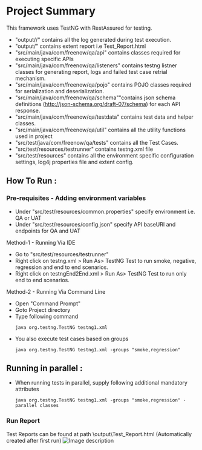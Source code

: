 # Project Summary

This framework uses TestNG with RestAssured for testing.

* "output/<env>/" contains all the log generated during test execution.
* "output/" contains extent report i.e Test_Report.html
* "src/main/java/com/freenow/qa/api" contains classes required for executing specific APIs
* "src/main/java/com/freenow/qa/listeners" contains testng listner classes for generating report, logs and failed test case retrial mechanism.
* "src/main/java/com/freenow/qa/pojo" contains POJO classes required for serialization and deserialization.
* "src/main/java/com/freenow/qa/schema""contains json schema definitions (http://json-schema.org/draft-07/schema) for each API response.
* "src/main/java/com/freenow/qa/testdata" contains test data and helper classes.
* "src/main/java/com/freenow/qa/util" contains all the utility functions used in project
* "src/test/java/com/freenow/qa/tests" contains all the Test Cases.
* "src/test/resources/testrunner" contains testng.xml file
* "src/test/resources" contains all the environment specific configuration settings, log4j properties file and extent config.

## How To Run :
### Pre-requisites - Adding environment variables

* Under "src/test/resources/common.properties" specify environment i.e. QA or UAT
* Under "src/test/resources/config.json" specify API baseURI and endpoints for QA and UAT

Method-1 - Running Via IDE
* Go to "src/test/resources/testrunner"
* Right click on testng.xml > Run As> TestNG Test to run smoke, negative, regression and end to end scenarios.
* Right click on testngEnd2End.xml > Run As> TestNG Test to run only end to end scenarios.

Method-2 - Running Via Command Line
* Open "Command Prompt"
* Goto Project directory
* Type following command
  ```
  java org.testng.TestNG testng1.xml
  ```
* You also execute test cases based on groups
	```
	java org.testng.TestNG testng1.xml -groups "smoke,regression"
	```

## 	Running in parallel :
* When running tests in parallel, supply following additional mandatory attributes
	```
	java org.testng.TestNG testng1.xml -groups "smoke,regression" -parallel classes
	```

###	Run Report
Test Reports can be found at path \output\Test_Report.html (Automatically created after first run)
![Image description]()
